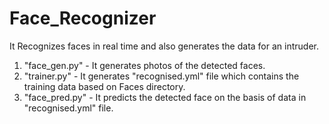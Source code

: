 # Face_Recognizer
It Recognizes faces in real time and also generates the data for an intruder.
1. "face_gen.py"  - It generates photos of the detected faces.
2. "trainer.py"   - It generates "recognised.yml" file which contains the training data based on Faces directory.
3. "face_pred.py" - It predicts the detected face on the basis of data in "recognised.yml" file.
